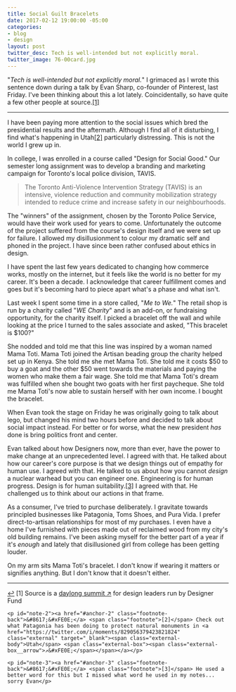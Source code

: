 ```yaml
---
title: Social Guilt Bracelets
date: 2017-02-12 19:00:00 -05:00
categories:
- blog
- design
layout: post
twitter_desc: Tech is well-intended but not explicitly moral.
twitter_image: 76-00card.jpg
---
```


"_Tech is well-intended but not explicitly moral._" I grimaced as I wrote this sentence down during a talk by Evan Sharp, co-founder of Pinterest, last Friday. I've been thinking about this a lot lately. Coincidentally, so have quite a few other people at source.<a id="anchor-1" href="#note-1" class="fieldnotes-anchor">[1]</a>

<hr class="small">

I have been paying more attention to the social issues which bred the presidential results and the aftermath. Although I find all of it disturbing, I find what's happening in Utah<a id="anchor-2" href="#note-2" class="fieldnotes-anchor">[2]</a> particularly distressing. This is not the world I grew up in.

In college, I was enrolled in a course called "Design for Social Good." Our semester long assignment was to develop a branding and marketing campaign for Toronto's local police division, TAVIS.

> The Toronto Anti-Violence Intervention Strategy (TAVIS) is an intensive, violence reduction and community mobilization strategy intended to reduce crime and increase safety in our neighbourhoods.

The "winners" of the assignment, chosen by the Toronto Police Service, would have their work used for years to come. Unfortunately the outcome of the project suffered from the course's design itself and we were set up for failure. I allowed my disillusionment to colour my dramatic self and phoned in the project. I have since been rather confused about ethics in design.

I have spent the last few years dedicated to changing how commerce works, mostly on the internet, but it feels like the world is no better for my career. It's been a decade. I acknowledge that career fulfillment comes and goes but it's becoming hard to piece apart what's a phase and what isn't.

Last week I spent some time in a store called, "_Me to We._" The retail shop is run by a charity called "_WE Charity_" and is an add-on, or fundraising opportunity, for the charity itself. I picked a bracelet off the wall and while looking at the price I turned to the sales associate and asked, "This bracelet is $100?"

She nodded and told me that this line was inspired by a woman named Mama Toti. Mama Toti joined the Artisan beading group the charity helped set up in Kenya. She told me she met Mama Toti. She told me it costs $50 to buy a goat and the other $50 went towards the materials and paying the women who make them a fair wage. She told me that Mama Toti's dream was fulfilled when she bought two goats with her first paycheque. She told me Mama Toti's now able to sustain herself with her own income. I bought the bracelet.

When Evan took the stage on Friday he was originally going to talk about lego, but changed his mind two hours before and decided to talk about social impact instead. For better or for worse, what the new president _has_ done is bring politics front and center.

Evan talked about how Designers now, more than ever, have the power to make change at an unprecedented level. I agreed with that. He talked about how our career's core purpose is that we design things out of empathy for human use. I agreed with that. He talked to us about how you cannot _design_ a nuclear warhead but you can engineer one. Engineering is for human progress. Design is for human suitability.<a id="anchor-3" href="#note-3" class="fieldnotes-anchor">[3]</a> I agreed with that. He challenged us to think about our actions in that frame.

As a consumer, I've tried to purchase deliberately. I gravitate towards principled businesses like Patagonia, Toms Shoes, and Pura Vida. I prefer direct-to-artisan relationships for most of my purchases. I even have a home I've furnished with pieces made out of reclaimed wood from my city's old building remains. I've been asking myself for the better part of a year if it's _enough_ and lately that disillusioned girl from college has been getting louder.

On my arm sits Mama Toti's bracelet. I don't know if wearing it matters or signifies anything. But I don't know that it doesn't either.

<hr class="small">

<div class="fieldnotes">
    <p id="note-1"><a href="#anchor-1" class="footnote-back">&#8617;&#xFE0E;</a> <span class="footnote">[1]</span> Source is a <a href="https://designerfund.com/source/" class="external" target="_blank"><span class="external-body">daylong summit</span> <span class="external-box"><span class="external-box__arrow">↗&#xFE0E;</span></span></a> for design leaders run by Designer Fund</p>

    <p id="note-2"><a href="#anchor-2" class="footnote-back">&#8617;&#xFE0E;</a> <span class="footnote">[2]</span> Check out what Patagonia has been doing to protect natural monuments in <a href="https://twitter.com/i/moments/829056379423821824" class="external" target="_blank"><span class="external-body">Utah</span> <span class="external-box"><span class="external-box__arrow">↗&#xFE0E;</span></span></a></p>

    <p id="note-3"><a href="#anchor-3" class="footnote-back">&#8617;&#xFE0E;</a> <span class="footnote">[3]</span> He used a better word for this but I missed what word he used in my notes... sorry Evan</p>
</div>